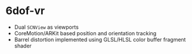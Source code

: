 # 6dof-vr
- Dual `SCNView` as viewports
- CoreMotion/ARKit based position and orientation tracking
- Barrel distortion implemented using GLSL/HLSL color buffer fragment shader
